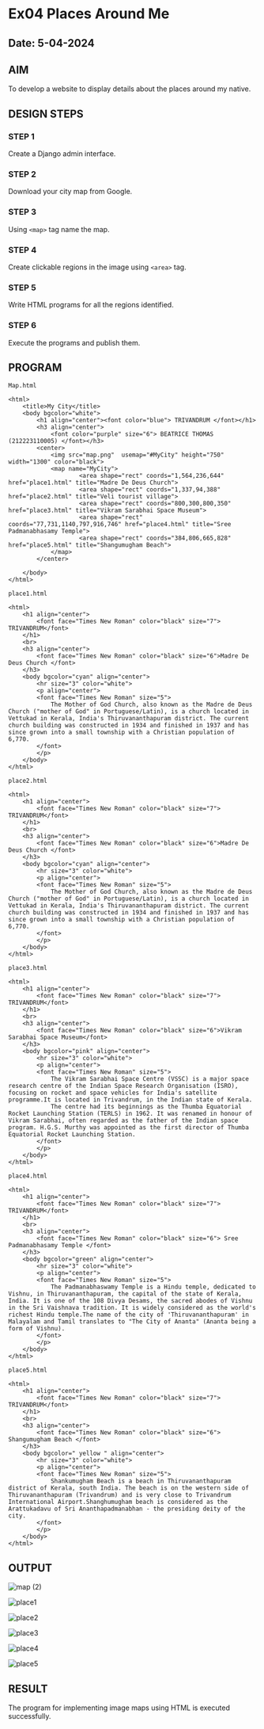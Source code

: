 # Ex04 Places Around Me
## Date: 5-04-2024

## AIM
To develop a website to display details about the places around my native.

## DESIGN STEPS

### STEP 1
Create a Django admin interface.

### STEP 2
Download your city map from Google.

### STEP 3
Using ```<map>``` tag name the map.

### STEP 4
Create clickable regions in the image using ```<area>``` tag.

### STEP 5
Write HTML programs for all the regions identified.

### STEP 6
Execute the programs and publish them.

## PROGRAM 
```
Map.html

<html>
    <title>My City</title>
    <body bgcolor="white">
        <h1 align="center"><font color="blue"> TRIVANDRUM </font></h1>
        <h3 align="center">
            <font color="purple" size="6"> BEATRICE THOMAS (212223110005) </font></h3>
        <center>
            <img src="map.png"  usemap="#MyCity" height="750" width="1300" color="black">
            <map name="MyCity">
                    <area shape="rect" coords="1,564,236,644" href="place1.html" title="Madre De Deus Church">     
                    <area shape="rect" coords="1,337,94,388" href="place2.html" title="Veli tourist village">
                    <area shape="rect" coords="800,300,800,350" href="place3.html" title="Vikram Sarabhai Space Museum">
                    <area shape="rect" coords="77,731,1140,797,916,746" href="place4.html" title="Sree Padmanabhasamy Temple">
                    <area shape="rect" coords="384,806,665,828" href="place5.html" title="Shangumugham Beach">
            </map>
        </center>

    </body>
</html>

place1.html

<html>
    <h1 align="center">
        <font face="Times New Roman" color="black" size="7"> TRIVANDRUM</font>
    </h1>
    <br>
    <h3 align="center">
        <font face="Times New Roman" color="black" size="6">Madre De Deus Church </font>
    </h3>
    <body bgcolor="cyan" align="center">
        <hr size="3" color="white">
        <p align="center">
        <font face="Times New Roman" size="5">
            The Mother of God Church, also known as the Madre de Deus Church ("mother of God" in Portuguese/Latin), is a church located in Vettukad in Kerala, India's Thiruvananthapuram district. The current church building was constructed in 1934 and finished in 1937 and has since grown into a small township with a Christian population of 6,770.
        </font>
        </p>
    </body>
</html>

place2.html

<html>
    <h1 align="center">
        <font face="Times New Roman" color="black" size="7"> TRIVANDRUM</font>
    </h1>
    <br>
    <h3 align="center">
        <font face="Times New Roman" color="black" size="6">Madre De Deus Church </font>
    </h3>
    <body bgcolor="cyan" align="center">
        <hr size="3" color="white">
        <p align="center">
        <font face="Times New Roman" size="5">
            The Mother of God Church, also known as the Madre de Deus Church ("mother of God" in Portuguese/Latin), is a church located in Vettukad in Kerala, India's Thiruvananthapuram district. The current church building was constructed in 1934 and finished in 1937 and has since grown into a small township with a Christian population of 6,770.
        </font>
        </p>
    </body>
</html>

place3.html

<html>
    <h1 align="center">
        <font face="Times New Roman" color="black" size="7"> TRIVANDRUM</font>
    </h1>
    <br>
    <h3 align="center">
        <font face="Times New Roman" color="black" size="6">Vikram Sarabhai Space Museum</font>
    </h3>
    <body bgcolor="pink" align="center">
        <hr size="3" color="white">
        <p align="center">
        <font face="Times New Roman" size="5">
            The Vikram Sarabhai Space Centre (VSSC) is a major space research centre of the Indian Space Research Organisation (ISRO), focusing on rocket and space vehicles for India's satellite programme.It is located in Trivandrum, in the Indian state of Kerala.
            The centre had its beginnings as the Thumba Equatorial Rocket Launching Station (TERLS) in 1962. It was renamed in honour of Vikram Sarabhai, often regarded as the father of the Indian space program. H.G.S. Murthy was appointed as the first director of Thumba Equatorial Rocket Launching Station.
        </font>
        </p>
    </body>
</html>

place4.html

<html>
    <h1 align="center">
        <font face="Times New Roman" color="black" size="7"> TRIVANDRUM</font>
    </h1>
    <br>
    <h3 align="center">
        <font face="Times New Roman" color="black" size="6"> Sree Padmanabhasamy Temple </font>
    </h3>
    <body bgcolor="green" align="center">
        <hr size="3" color="white">
        <p align="center">
        <font face="Times New Roman" size="5">
            The Padmanabhaswamy Temple is a Hindu temple, dedicated to Vishnu, in Thiruvananthapuram, the capital of the state of Kerala, India. It is one of the 108 Divya Desams, the sacred abodes of Vishnu in the Sri Vaishnava tradition. It is widely considered as the world's richest Hindu temple.The name of the city of 'Thiruvananthapuram' in Malayalam and Tamil translates to "The City of Ananta" (Ananta being a form of Vishnu).
        </font>
        </p>
    </body>
</html>

place5.html

<html>
    <h1 align="center">
        <font face="Times New Roman" color="black" size="7"> TRIVANDRUM</font>
    </h1>
    <br>
    <h3 align="center">
        <font face="Times New Roman" color="black" size="6"> Shangumugham Beach </font>
    </h3>
    <body bgcolor=" yellow " align="center">
        <hr size="3" color="white">
        <p align="center">
        <font face="Times New Roman" size="5">
            Shankumugham Beach is a beach in Thiruvananthapuram district of Kerala, south India. The beach is on the western side of Thiruvananthapuram (Trivandrum) and is very close to Trivandrum International Airport.Shanghumugham beach is considered as the Arattukadavu of Sri Ananthapadmanabhan - the presiding deity of the city. 
        </font>
        </p>
    </body>
</html>
```


## OUTPUT

![map (2)](https://github.com/Beatricethomas/NearMe-web-/assets/140035214/56f1cb61-1ff7-432f-8a1e-12e7e48aae7e)


![place1](https://github.com/Beatricethomas/NearMe-web-/assets/140035214/13671495-6a43-4ff0-bbfc-010b610f3264)


![place2](https://github.com/Beatricethomas/NearMe-web-/assets/140035214/d6d0186b-e37a-4c63-a930-dd7a3d1cadac)


![place3](https://github.com/Beatricethomas/NearMe-web-/assets/140035214/e5abd911-8072-4d93-9acc-750f2a660a8a)


![place4](https://github.com/Beatricethomas/NearMe-web-/assets/140035214/bec3f02b-69b4-474a-8bba-75909486596b)



![place5](https://github.com/Beatricethomas/NearMe-web-/assets/140035214/fbfe7477-f6ec-420c-84a5-427443706a5c)



## RESULT
The program for implementing image maps using HTML is executed successfully.
